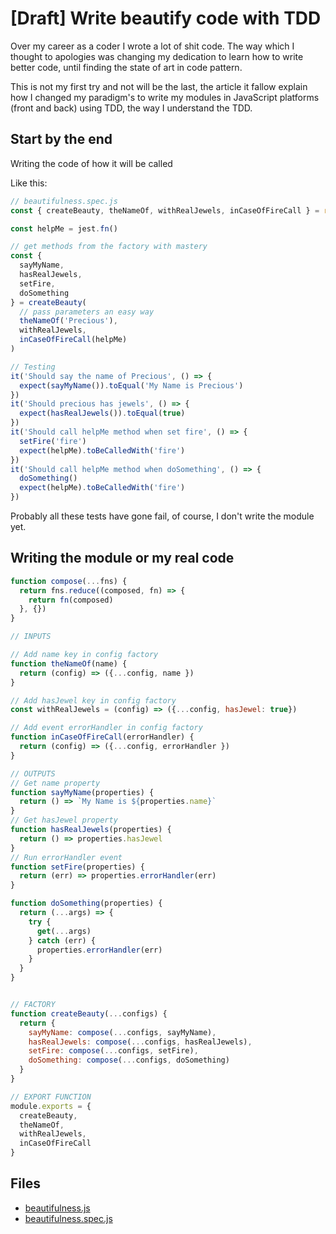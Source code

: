 # [Draft] Write beautify code with TDD 

Over my career as a coder I wrote a lot of shit code.
The way which I thought to apologies was changing my dedication to learn how to write better code, until finding the state of art in code pattern.

This is not my first try and not will be the last, the article it fallow explain how I changed my paradigm's to write my modules in JavaScript platforms (front and back) using TDD, the way I understand the TDD.


## Start by the end
Writing the code of how it will be called

Like this:
```js
// beautifulness.spec.js
const { createBeauty, theNameOf, withRealJewels, inCaseOfFireCall } = require('./beautifulness')

const helpMe = jest.fn()

// get methods from the factory with mastery
const {
  sayMyName,
  hasRealJewels,
  setFire,
  doSomething
} = createBeauty(
  // pass parameters an easy way
  theNameOf('Precious'),
  withRealJewels,
  inCaseOfFireCall(helpMe)
)

// Testing
it('Should say the name of Precious', () => {
  expect(sayMyName()).toEqual('My Name is Precious')
})
it('Should precious has jewels', () => {
  expect(hasRealJewels()).toEqual(true)
})
it('Should call helpMe method when set fire', () => {
  setFire('fire')
  expect(helpMe).toBeCalledWith('fire')
})
it('Should call helpMe method when doSomething', () => {
  doSomething()
  expect(helpMe).toBeCalledWith('fire')
})
```

Probably all these tests have gone fail, of course, I don't write the module yet.

## Writing the module or my real code

```js
function compose(...fns) {
  return fns.reduce((composed, fn) => {
    return fn(composed)
  }, {})
}

// INPUTS

// Add name key in config factory
function theNameOf(name) {
  return (config) => ({...config, name })
}

// Add hasJewel key in config factory
const withRealJewels = (config) => ({...config, hasJewel: true})

// Add event errorHandler in config factory
function inCaseOfFireCall(errorHandler) {
  return (config) => ({...config, errorHandler })
}

// OUTPUTS
// Get name property
function sayMyName(properties) {
  return () => `My Name is ${properties.name}`
}
// Get hasJewel property
function hasRealJewels(properties) {
  return () => properties.hasJewel
}
// Run errorHandler event
function setFire(properties) {
  return (err) => properties.errorHandler(err)
}

function doSomething(properties) {
  return (...args) => {
    try {
      get(...args)
    } catch (err) {
      properties.errorHandler(err)
    }
  } 
}


// FACTORY
function createBeauty(...configs) {
  return {
    sayMyName: compose(...configs, sayMyName),
    hasRealJewels: compose(...configs, hasRealJewels),
    setFire: compose(...configs, setFire),
    doSomething: compose(...configs, doSomething)
  }
}

// EXPORT FUNCTION
module.exports = {
  createBeauty,
  theNameOf,
  withRealJewels,
  inCaseOfFireCall
}
```

## Files

- [beautifulness.js](./beautifulness.js)
- [beautifulness.spec.js](./beautifulness.spec.js)